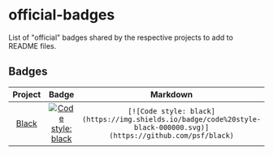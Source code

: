 # official-badges

List of "official" badges shared by the respective projects to add to README files.

## Badges

|                             Project                              |                                                      Badge                                                       |                                                      Markdown                                                      |
| :--------------------------------------------------------------: | :--------------------------------------------------------------------------------------------------------------: | :----------------------------------------------------------------------------------------------------------------: |
| [Black](https://black.readthedocs.io/en/stable/#show-your-style) | [![Code style: black](https://img.shields.io/badge/code%20style-black-000000.svg)](https://github.com/psf/black) | `[![Code style: black](https://img.shields.io/badge/code%20style-black-000000.svg)](https://github.com/psf/black)` |
